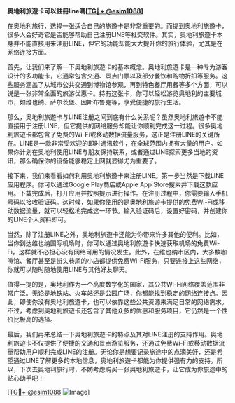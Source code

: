 **奥地利旅遊卡可以註冊line嗎[[TG💪+ @esim1088](https://t.me/s/esim1088)]**

在奥地利旅行，选择一张适合自己的旅遊卡是非常重要的。而提到奥地利旅遊卡，很多人会好奇它是否能够帮助自己注册LINE等社交软件。其实，奥地利旅遊卡本身并不能直接用来注册LINE，但它的功能却能大大提升你的旅行体验，尤其是在网络连接方面。

首先，让我们来了解一下奥地利旅遊卡的基本概念。奥地利旅遊卡是一种专为游客设计的多功能卡，它通常包含交通、景点门票以及部分餐饮和购物折扣等服务。这些服务涵盖了从城市公共交通到博物馆参观，再到特色餐厅用餐等多个方面，可以说是一张非常全面的旅游优惠卡。持有这张卡，你可以轻松游览奥地利的主要城市，如维也纳、萨尔茨堡、因斯布鲁克等，享受便捷的旅行生活。

那么，奥地利旅遊卡与LINE注册之间到底有什么关系呢？虽然奥地利旅遊卡不能直接用于注册LINE，但它提供的网络服务却能让你顺利完成这一过程。很多奥地利旅遊卡都包含了免费的Wi-Fi或移动数据流量服务，这正是注册LINE的关键所在。LINE是一款非常受欢迎的即时通讯软件，在全球范围内拥有大量的用户。如果你计划在奥地利使用LINE与朋友保持联系，或者通过LINE探索更多当地的资讯，那么确保你的设备能够稳定上网就显得尤为重要了。

接下来，我们来看看如何利用奥地利旅遊卡来注册LINE。第一步当然是下载LINE应用程序。你可以通过Google Play商店或Apple App Store搜索并下载这款应用。下载完成后，打开应用并按照提示进行操作。在注册过程中，你需要输入手机号码以接收验证码。这时候，如果你使用的是奥地利旅遊卡提供的免费Wi-Fi或移动数据流量，就可以轻松地完成这一环节。输入验证码后，设置好密码，并创建你的LINE个人资料即可。

当然，除了注册LINE之外，奥地利旅遊卡还能为你带来许多其他的便利。比如，当你到达维也纳国际机场时，你可以通过奥地利旅遊卡快速获取机场的免费Wi-Fi，这样就不必担心没有网络可用的情况发生。此外，在维也纳市区内，大多数咖啡馆、餐厅甚至是街头巷尾的小店都提供免费Wi-Fi服务，只要连接上这些网络，你就可以随时随地使用LINE与其他好友聊天。

值得一提的是，奥地利作为一个高度数字化的国家，其公共Wi-Fi网络覆盖范围非常广泛。无论是地铁站、火车站还是公园广场，你都能找到稳定的网络连接点。因此，即使你没有奥地利旅遊卡，也可以依靠这些公共资源来满足日常的网络需求。不过，考虑到奥地利旅遊卡还包含了其他众多的优惠和服务项目，它仍然是一个性价比极高的选择。

最后，我们再来总结一下奥地利旅遊卡的特点及其对LINE注册的支持作用。奥地利旅遊卡不仅提供了便捷的交通和景点游览服务，还通过免费Wi-Fi或移动数据流量帮助用户顺利完成LINE的注册。无论你是想要记录旅途中的点滴美好，还是希望通过LINE了解更多的本地信息，奥地利旅遊卡都能为你提供强有力的支持。所以，下次去奥地利旅行时，不妨考虑购买一张奥地利旅遊卡，让它成为你旅途中的贴心助手吧！

[[TG💪+ @esim1088](https://t.me/s/esim1088) ![Image](https://i.postimg.cc/4NQfJmqS/Snipaste-2025-05-13-00-14-12.png)]
